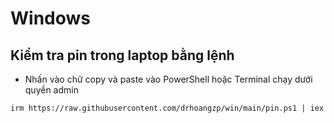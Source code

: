 # Windows
## Kiểm tra pin trong laptop bằng lệnh
- Nhấn vào chữ copy và paste vào PowerShell hoặc Terminal chạy dưới quyền admin
```
irm https://raw.githubusercontent.com/drhoangzp/win/main/pin.ps1 | iex
```
